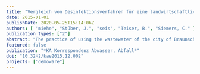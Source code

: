 ```yaml
---
title: "Vergleich von Desinfektionsverfahren für eine landwirtschaftliche Wasserwiederverwendung in Braunschweig"
date: 2015-01-01
publishDate: 2020-05-25T15:14:06Z
authors: [ "miehe", "Stüber, J.", "seis", "Teiser, B.", "Siemers, C." ]
publication_types: ["2"]
abstract: "The practice of using the wastewater of the city of Braunschweig for irrigation on the surface areas of the Braunschweig Wastewater Association, over decades, starting in 1954, has changed from being a disposal of raw wastewater to a sprinkle irrigation of biologically treated wastewater including the use of the nutrients from sewage sludge. Future requirements on the disinfection of wastewater and also the expansion of agricultural crop growing portfolios could require the installation of a wastewater disinfection system. For this various processes have been tested in pilot trials. Generally, UV disinfection with long project run times and high average usage of the processing capacity are advantageous whereas short project run times or a lower utilisation of the maximum capacity rather favour a dosing of performic acid. A near-natural secondary treatment on the other hand proved itself to be not reliable enough."
featured: false
publication: "*KA Korrespondenz Abwasser, Abfall*"
doi: "10.3242/kae2015.12.002"
projects: ["demoware"]
---
```


